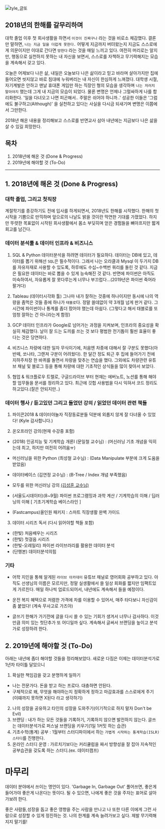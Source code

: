 ![tyle_글또](https://dl.dropbox.com/s/208wu79v7da8gw3/tyle-SLO-1-1544972819.png)

## 2018년의 한해를 갈무리하며
대학 졸업 이후 첫 회사생활을 하면서 `이것이 진짜구나` 라는 것을 비로소 체감했다.
결론만 말하면, `나는 지금 일을 더럽게 못한다.` 어떻게 지금까지 버텨왔는지 지금도 스스로에게 의문이지만
이대로 간다면 `망한다` 라는 것을 매일 느끼고 있다.
여전히 머리로는 알지만, 행동으로 실천하지 못하는 내 자신을 보면서, 스스로를 자책하고 무기력해지는 모습을 계속해서 갖고 있다.

오늘은 어제보다 나은 삶, 내일은 오늘보다 나은 삶이라고 믿고 바라며 살아가지만 집에 들어오면 씻지않고 바로 침대에 누워버리는 내 자신이 한심하게 느껴졌다. 대학생 시절, 자기계발은 안하고 맨날 휴대폰 게임만 하는 직장인 형의 모습을 생각하며 `나는 저러지 말아야지` 했는데 그게 내 지금의 모습이 되었다.
물론 변명은 언제나 그럴싸하게 나를 합리화한다. '일을 다녀오고 나면 피곤해서.. 주말은 쉬어야 하니까..'
성공한 이들은 '그럼에도 불구하고(Although)' 을 실천하고 있다는 사실을 다시금 되새기며 변명은 이쯤에서 그만한다.

2018년 해온 내용을 정리해보고 스스로를 반면교사 삼아 내년에는 지금보다 나은 삶을 살 수 있길 희망한다.

## 목차
1. 2018년에 해온 것 (Done & Progress)
2. 2019년에 해야할 것 (To-Do)

-----

## 1. 2018년에 해온 것 (Done & Progress)
### 대학 졸업, 그리고 첫직장
계절학기를 종강하기도 전에 입사를 하게되면서, 2018년도 한해를 시작했다.
한해의 첫 시작을 기쁨으로 만끽하며 앞으로의 나날도 밝을 것이란 막연한 기대를 가졌었다.
하지만 뚜렷한 목표없이 시작된 회사생활에서 몸소 부딪히며 얻은 경험들을 뼈아프지만 짧게 회고를 남긴다.

### 데이터 분석툴 & 데이터 인프라 & 비즈니스
1. SQL & Python
데이터분석을 하려면 데이터가 필요하다. 데이터는 DB에 있고, 데이터를 뽑기 위해선 `SQL`은 필수적이다.
그래서 나는 오라클과 Mysql 이 두가지 DB를 자유자재로 사용할 수 있도록, 하루에도 수십~수백번 쿼리를 돌린 것 같다.
지금은 필요한 데이터는 바로 뽑을 수 있게 능숙해진 것 같다.
반면에 파이썬은 아직도 미숙하여서, 자유롭게 잘 못다루는게 너무나 부끄럽다...(2019년은 파이썬 죽어라 팔거다)

2. Tableau (데이터시각화 툴)
그나마 내가 잘하는 것중에 하나이지만 동시에 나의 역량을 좀먹은 것들 중에 하나가 `태블로`다.
정말 쓸데없이 약 3개월 넘게 판거 같다. 그 시간에 파이썬이나 통계를 좀더 팠어야 했는데 아쉽다.
(그렇다고 해서 태블로를 또 엄청 잘하는 건 아니라는게 함정)

3. GCP
데이터 인프라가 Google로 넘어가는 과정을 지켜보며, 인프라의 중요성을 확실히 체감했다.
날이 잘 드는 도끼를 쓰는 것 보다 평범한 전기톱이 훨씬 효율이 좋다는 것은 당연하다.

4. 비즈니스
차량에 대한 일자 무식이기에, 처음엔 차종에 대해서 잘 구분도 못했다(아반떼, 쏘나타, 그랜져 구분이 어려웠다).
한 달간 정도 퇴근 후 집에 들어가기 전에 지하주차장 한 바퀴를 돌면서 차량을 맞추는 연습을 했다.
그외에도 차량관련 유튜브 채널 및 블로그 등을 통해 차량에 대한 기초적인 상식들을 많이 찾아서 보았다.

5. 협업 & 워크플로우
트렐로, 구글드라이브 부터 현재는 에버노트, 노션를 통해 해야할 업무들을 문서를 정리하고 있다.
최근에 깃헙 사용법을 다시 익혀서 코드 정리도 하고있다.(잘은 안되지만..)


### 데이터 행사 / 듣고있던 그리고 들었던 강의 / 읽었던 데이터 관련 책들
1. 파이콘2018 & 데이터야놀자
직장동료분들 덕분에 외롭지 않게 잘 다녀올 수 있었다! (Kyle 감사합니다.)

2. 온오프라인 강의(현재 수강중 포함)
- (2018) 인공지능 및 기계학습 개론Ⅰ (문일철 교수님) : (머신러닝 기초 개념을 익히는데 최고, 하지만 여전히 어려움ㅠ)
- 머신러닝을 위한 Python (최성철 교수님) : (Data Manipulate 부분에 크게 도움을 받았음)
- 데이터베이스 (김연정 교수님) : (B-Tree / Index 개념 부족했음)
- 모두를 위한 머신러닝 강의 [(김성훈 교수님)](http://hunkim.github.io/ml/)

- (서울도시데이터)(8~9월) 파이썬 프로그램밍과 과학 계산 / 기계학습의 이해 / 딥러닝의 이해 [ 기초기계학습 베이스라인 ]
- (Fastcampus)올인원 패키지 : 스마트 직장생활 완벽 가이드

3. 데이터 시리즈 독서 (다시 읽어야할 책들 포함)
- (한빛) 처음배우는 시리즈
- (한빛) 첫걸음 시리즈
- (한빛-오레일리) 파이썬 라이브러리를 활용한 데이터 분석
- (단행본) 데이터분석의힘

### 기타
- 어학
지인을 통해 알게된 `라이브 아카데미` 유튜브 채널로 영어회화 공부하고 있다.
아직도 선생님의 이름은 모르지만, 정말 실생활에서 쓸 일상 회화를 짧지만 임팩트있게 가르친다.
매일 하나씩 업로드되어서, 내년에도 계속해서 들을 예정이다.

- 운전
복지 혜택으로 저렴한 가격에 차를 이용할 수 있어서, 매주 타다보니 자신감이 좀 붙었다!
(계속 무사고로 가즈아)

- 글쓰기
한해가 가기전에 글을 다시 쓸 수 있는 기회가 생겨서 너무나 감사하다.
이것만큼 의미 있는 첫단추가 또 어디일까 싶다.
계속해서 글써서 브랜딩을 높이고 분석가로 성장하려 한다.


## 2. 2019년에 해야할 것 (To-Do)
아래는 내년에 좀더 해야할 것들을 정리해보았다. 새로운 다짐은 이제는 데이터분석가로 1년차 타이틀 달았으니
1. 확실한 책임감을 갖고 분명하게 일하기
  - 나는 전문가다. 돈을 받고 하는 프로다. 대충하면 안된다.
  - 구체적으로 왜, 무엇을 해야하는지 정확하게 정하고 마감효과를 스스로에게 주기 (이떄까지 못하면 X된다 라고 생각하기)
2. 나의 성장을 공유하고 타인의 성장을 도와주기(이기적으로 하지 말자 Don't be Evil)
3. 브랜딩 : 내가 하는 모든 것들을 기록하기, 기록하지 않으면 발전하지 않는다. 글쓰는 데이터분석가로 퍼스널 브랜딩을 키우기(1일 1커밋 하는 습관)
4. 기초수학(통계) 공부 : 1월부터 스터디파이에서 하는 `가볍게 시작하는 통계학습(ISLR) 스터디`를 진행한다.
5. 온라인 스터디 운영 : 가르치기보다는 커리큘럼을 짜서 방향성을 잘 잡아 지속적인 공부습관을 갖도록 하는 스터디.(ex. 데이터캠프)

# 마무리
데이터 분야에서 쓰이는 명언이 있다. 'Garbage In, Garbage Out' 풀어쓰면, 좋은게 들어가야 좋은게 나온다는 뜻이다.
될 수 있으면, 나에게 좋은 것을 주자는 표어로 살아가보려 한다.

좋은 사람들,성장을 돕고 좋은 영향을 주는 사람을 만나고
나 또한 다른 이에게 그런 사람으로 성장할 수 있게 정진하는 것.
나의 한계를 계속 늘려가보고 싶다.
제발 무기력해지지 말기를!
